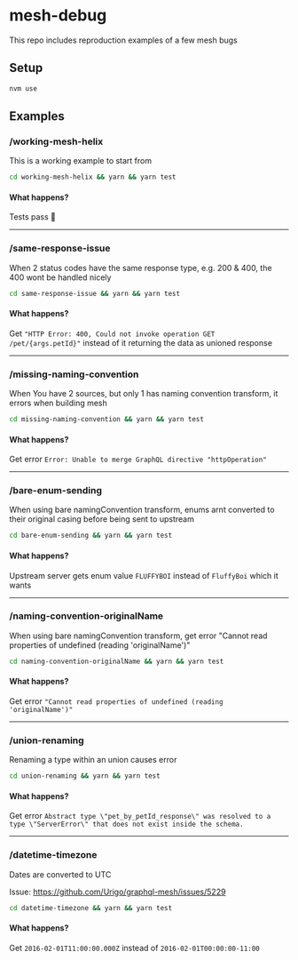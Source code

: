 # mesh-debug

This repo includes reproduction examples of a few mesh bugs

## Setup

```sh
nvm use
```

## Examples

### /working-mesh-helix

This is a working example to start from

```sh
cd working-mesh-helix && yarn && yarn test
```

#### What happens?

Tests pass :tada:

---

### /same-response-issue

When 2 status codes have the same response type, e.g. 200 & 400, the 400 wont be handled nicely

```sh
cd same-response-issue && yarn && yarn test
```

#### What happens?

Get `"HTTP Error: 400, Could not invoke operation GET /pet/{args.petId}"` instead of it returning the data as unioned response

---

### /missing-naming-convention

When You have 2 sources, but only 1 has naming convention transform, it errors when building mesh

```sh
cd missing-naming-convention && yarn && yarn test
```

#### What happens?

Get error `Error: Unable to merge GraphQL directive "httpOperation"`

---

### /bare-enum-sending

When using bare namingConvention transform, enums arnt converted to their original casing before being sent to upstream

```sh
cd bare-enum-sending && yarn && yarn test
```

#### What happens?

Upstream server gets enum value `FLUFFYBOI` instead of `FluffyBoi` which it wants

---

### /naming-convention-originalName

When using bare namingConvention transform, get error "Cannot read properties of undefined (reading 'originalName')"

```sh
cd naming-convention-originalName && yarn && yarn test
```

#### What happens?

Get error `"Cannot read properties of undefined (reading 'originalName')"`

---

### /union-renaming

Renaming a type within an union causes error

```sh
cd union-renaming && yarn && yarn test
```

#### What happens?

Get error `Abstract type \"pet_by_petId_response\" was resolved to a type \"ServerError\" that does not exist inside the schema.`

---

### /datetime-timezone

Dates are converted to UTC

Issue: https://github.com/Urigo/graphql-mesh/issues/5229

```sh
cd datetime-timezone && yarn && yarn test
```

#### What happens?

Get `2016-02-01T11:00:00.000Z` instead of `2016-02-01T00:00:00-11:00`
